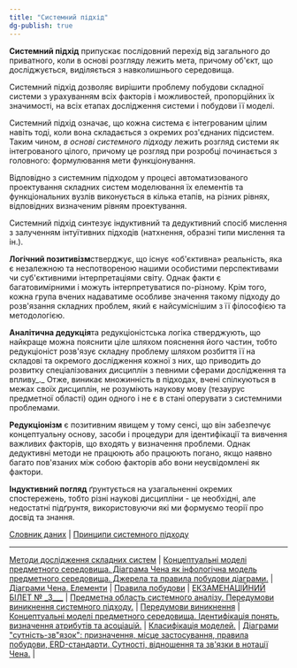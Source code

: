 ```yaml
---
title: "Системний підхід"
dg-publish: true
---
```


**Системний підхід** припускає послідовний перехід від загального до приватного, коли в основі розгляду лежить мета, причому об'єкт, що досліджується, виділяється з навколишнього середовища.

Системний підхід дозволяє вирішити проблему побудови складної системи з урахуванням всіх факторів і можливостей, пропорційних їх значимості, на всіх етапах дослідження системи і побудови її моделі.

Системний підхід означає, що кожна система є інтегрованим цілим навіть тоді, коли вона складається з окремих роз'єднаних підсистем. Таким чином, _в основі системного підходу_ лежить розгляд системи як інтегрованого цілого, причому це розгляд при розробці починається з головного: формулювання мети функціонування.

Відповідно з системним підходом у процесі автоматизованого проектування складних систем моделювання їх елементів та функціональних вузлів виконується в кілька етапів, на різних рівнях, відповідних визначеним рівням проектування.

Системний підхід синтезує індуктивний та дедуктивний спосіб мислення з залученням інтуїтивних підходів (натхнення, образні типи мислення та ін.).

**Логічний позитивізм**стверджує, що існує «об'єктивна» реальність, яка є незалежною та неспотвореною нашими особистими перспективами чи суб'єктивними інтерпретаціями світу. Однак факти є багатовимірними і можуть інтерпретуватися по-різному. Крім того, кожна група вчених надаватиме особливе значення такому підходу до розв'язання складних проблем, який є найсуміснішим з її філософією та методологією.

**Аналітична дедукція**та редукціоністська логіка стверджують, що найкраще можна пояснити ціле шляхом пояснення його частин, тобто редукціоніст розв'язує складну проблему шляхом розбиття її на складові та окремого дослідження кожної з них, що приводить до розвитку спеціалізованих дисциплін з певними сферами дослідження та впливу_._ Отже, виникає множинність в підходах, вчені спілкуються в межах своїх дисциплін, не розуміють наукову мову (тезаурус предметної області) один одного і не є в стані оперувати з системними проблемами.

**Редукціонізм** є позитивним явищем у тому сенсі, що він забезпечує концептуальну основу, засоби і процедури для ідентифікації та вивчення важливих факторів, що входять у визначення проблеми. Однак дедуктивні методи не працюють або працюють погано, якщо наявно багато пов'язаних між собою факторів або вони неусвідомлені як фактори.

**Індуктивний погляд** ґрунтується на узагальненні окремих спостережень, тобто різні наукові дисципліни - це необхідні, але недостатні підґрунтя, використовуючи які ми формуємо теорії про досвід та знання.

[Словник даних](http://um.co.ua/8/8-19/8-191255.html) | [Принципи системного підходу](http://um.co.ua/8/8-19/8-191257.html)

* * *

[Методи дослідження складних систем](http://um.co.ua/8/8-19/8-191254.html) | [Концептуальні моделі предметного середовища. Діаграма Чена як інфологічна модель предметного середовища. Джерела та правила побудови діаграми.](http://um.co.ua/8/8-19/8-191258.html) | [Діаграми Чена. Елементи](http://um.co.ua/8/8-19/8-191259.html) | [Правила побудови](http://um.co.ua/8/8-19/8-191260.html) | [ЕКЗАМЕНАЦІЙНИЙ БІЛЕТ № \_3\_\_\_](http://um.co.ua/8/8-19/8-191261.html) | [Предметна область системного аналізу. Передумови виникнення системного підходу.](http://um.co.ua/8/8-19/8-191262.html) | [Передумови виникнення](http://um.co.ua/8/8-19/8-191263.html) | [Концептуальні моделі предметного середовища. Ідентифікація понять, визначення атрибутів та асоціацій.](http://um.co.ua/8/8-19/8-191264.html) | [Класифікація моделей.](http://um.co.ua/8/8-19/8-191265.html) | [Діаграми "сутність-зв"язок": призначення, місце застосування, правила побудови, ERD-стандарти. Сутності, відношення та зв'язки в нотації Чена.](http://um.co.ua/8/8-19/8-191266.html) |